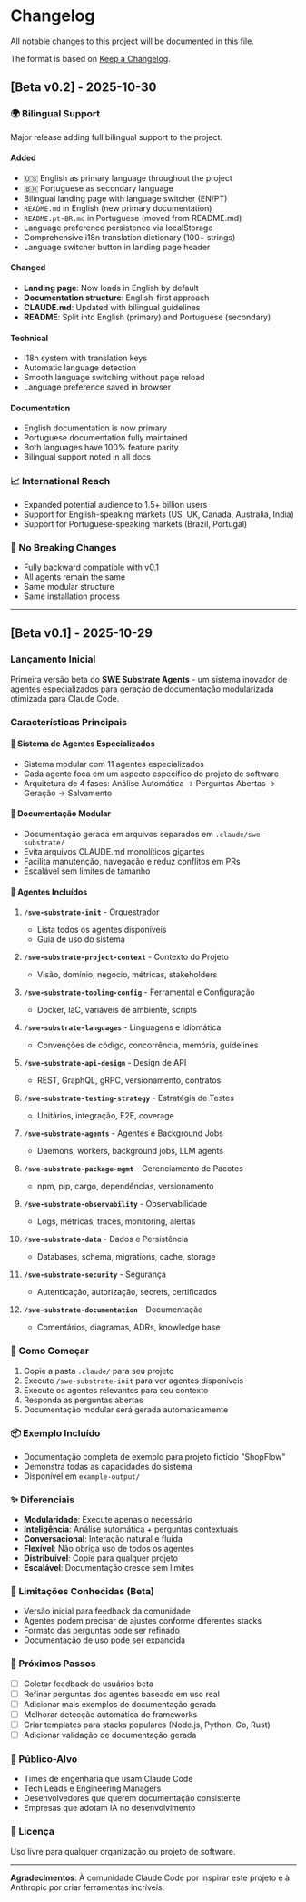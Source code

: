 # Changelog

All notable changes to this project will be documented in this file.

The format is based on [Keep a Changelog](https://keepachangelog.com/en/1.0.0/).

## [Beta v0.2] - 2025-10-30

### 🌍 Bilingual Support

Major release adding full bilingual support to the project.

#### Added
- 🇺🇸 English as primary language throughout the project
- 🇧🇷 Portuguese as secondary language
- Bilingual landing page with language switcher (EN/PT)
- `README.md` in English (new primary documentation)
- `README.pt-BR.md` in Portuguese (moved from README.md)
- Language preference persistence via localStorage
- Comprehensive i18n translation dictionary (100+ strings)
- Language switcher button in landing page header

#### Changed
- **Landing page**: Now loads in English by default
- **Documentation structure**: English-first approach
- **CLAUDE.md**: Updated with bilingual guidelines
- **README**: Split into English (primary) and Portuguese (secondary)

#### Technical
- i18n system with translation keys
- Automatic language detection
- Smooth language switching without page reload
- Language preference saved in browser

#### Documentation
- English documentation is now primary
- Portuguese documentation fully maintained
- Both languages have 100% feature parity
- Bilingual support noted in all docs

### 📈 International Reach
- Expanded potential audience to 1.5+ billion users
- Support for English-speaking markets (US, UK, Canada, Australia, India)
- Support for Portuguese-speaking markets (Brazil, Portugal)

### 🔄 No Breaking Changes
- Fully backward compatible with v0.1
- All agents remain the same
- Same modular structure
- Same installation process

---

## [Beta v0.1] - 2025-10-29

### Lançamento Inicial

Primeira versão beta do **SWE Substrate Agents** - um sistema inovador de agentes especializados para geração de documentação modularizada otimizada para Claude Code.

### Características Principais

#### 🤖 Sistema de Agentes Especializados
- Sistema modular com 11 agentes especializados
- Cada agente foca em um aspecto específico do projeto de software
- Arquitetura de 4 fases: Análise Automática → Perguntas Abertas → Geração → Salvamento

#### 📁 Documentação Modular
- Documentação gerada em arquivos separados em `.claude/swe-substrate/`
- Evita arquivos CLAUDE.md monolíticos gigantes
- Facilita manutenção, navegação e reduz conflitos em PRs
- Escalável sem limites de tamanho

#### 🎯 Agentes Incluídos

1. **`/swe-substrate-init`** - Orquestrador
   - Lista todos os agentes disponíveis
   - Guia de uso do sistema

2. **`/swe-substrate-project-context`** - Contexto do Projeto
   - Visão, domínio, negócio, métricas, stakeholders

3. **`/swe-substrate-tooling-config`** - Ferramental e Configuração
   - Docker, IaC, variáveis de ambiente, scripts

4. **`/swe-substrate-languages`** - Linguagens e Idiomática
   - Convenções de código, concorrência, memória, guidelines

5. **`/swe-substrate-api-design`** - Design de API
   - REST, GraphQL, gRPC, versionamento, contratos

6. **`/swe-substrate-testing-strategy`** - Estratégia de Testes
   - Unitários, integração, E2E, coverage

7. **`/swe-substrate-agents`** - Agentes e Background Jobs
   - Daemons, workers, background jobs, LLM agents

8. **`/swe-substrate-package-mgmt`** - Gerenciamento de Pacotes
   - npm, pip, cargo, dependências, versionamento

9. **`/swe-substrate-observability`** - Observabilidade
   - Logs, métricas, traces, monitoring, alertas

10. **`/swe-substrate-data`** - Dados e Persistência
    - Databases, schema, migrations, cache, storage

11. **`/swe-substrate-security`** - Segurança
    - Autenticação, autorização, secrets, certificados

12. **`/swe-substrate-documentation`** - Documentação
    - Comentários, diagramas, ADRs, knowledge base

### 🚀 Como Começar

1. Copie a pasta `.claude/` para seu projeto
2. Execute `/swe-substrate-init` para ver agentes disponíveis
3. Execute os agentes relevantes para seu contexto
4. Responda as perguntas abertas
5. Documentação modular será gerada automaticamente

### 📦 Exemplo Incluído

- Documentação completa de exemplo para projeto fictício "ShopFlow"
- Demonstra todas as capacidades do sistema
- Disponível em `example-output/`

### ✨ Diferenciais

- **Modularidade**: Execute apenas o necessário
- **Inteligência**: Análise automática + perguntas contextuais
- **Conversacional**: Interação natural e fluida
- **Flexível**: Não obriga uso de todos os agentes
- **Distribuível**: Copie para qualquer projeto
- **Escalável**: Documentação cresce sem limites

### 🔧 Limitações Conhecidas (Beta)

- Versão inicial para feedback da comunidade
- Agentes podem precisar de ajustes conforme diferentes stacks
- Formato das perguntas pode ser refinado
- Documentação de uso pode ser expandida

### 📝 Próximos Passos

- [ ] Coletar feedback de usuários beta
- [ ] Refinar perguntas dos agentes baseado em uso real
- [ ] Adicionar mais exemplos de documentação gerada
- [ ] Melhorar detecção automática de frameworks
- [ ] Criar templates para stacks populares (Node.js, Python, Go, Rust)
- [ ] Adicionar validação de documentação gerada

### 🎯 Público-Alvo

- Times de engenharia que usam Claude Code
- Tech Leads e Engineering Managers
- Desenvolvedores que querem documentação consistente
- Empresas que adotam IA no desenvolvimento

### 📄 Licença

Uso livre para qualquer organização ou projeto de software.

---

**Agradecimentos**: À comunidade Claude Code por inspirar este projeto e à Anthropic por criar ferramentas incríveis.
